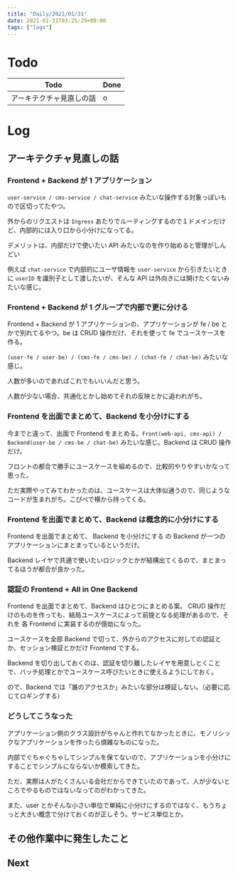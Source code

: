 ```yaml
---
title: "Daily/2021/01/31"
date: 2021-01-31T03:25:29+09:00
tags: ["logs"]
---
```


# Todo

| Todo                     | Done |
| ------------------------ | ---- |
| アーキテクチャ見直しの話 | o    |

# Log

## アーキテクチャ見直しの話

### Frontend + Backend が 1 アプリケーション

`user-service / cms-service / chat-service` みたいな操作する対象っぽいもので区切ってたやつ。

外からのリクエストは `Ingress` あたりでルーティングするので１ドメインだけど、内部的には入り口から小分けになってる。

デメリットは、内部だけで使いたい API みたいなのを作り始めると管理がしんどい

例えば `chat-service` で内部的にユーザ情報を `user-service` から引きたいときに `userID` を識別子として渡したいが、そんな API は外向きには開けたくないみたいな感じ。

### Frontend + Backend が 1 グループで内部で更に分ける

Frontend + Backend が 1 アプリケーションの、アプリケーションが fe / be とかで別れてるやつ。be は CRUD 操作だけ、それを使って fe でユースケースを作る。

`(user-fe / user-be) / (cms-fe / cms-be) / (chat-fe / chat-be)` みたいな感じ。

人数が多いのであればこれでもいいんだと思う。

人数が少ない場合、共通化とかし始めてそれの反映とかに追われがち。

### Frontend を出面でまとめて、Backend を小分けにする

今までと違って、出面で Frontend をまとめる。`Front(web-api, cms-api) / Backend(user-be / cms-be / chat-be)` みたいな感じ。Backend は CRUD 操作だけ。

フロントの都合で勝手にユースケースを組めるので、比較的やりやすいかなって思った。

ただ実際やってみてわかったのは、ユースケースは大体似通うので、同じようなコードが生まれがち。こぴぺで横から持ってくる。

### Frontend を出面でまとめて、Backend は概念的に小分けにする

Frontend を出面でまとめて、 Backend を小分けにする の Backend が一つのアプリケーションにまとまっているというだけ。

Backend レイヤで共通で使いたいロジックとかが結構出てくるので、まとまってるほうが都合が良かった。

### 認証の Frontend + All in One Backend

Frontend を出面でまとめて、Backend はひとつにまとめる案。 CRUD 操作だけのものを作っても、結局ユースケースによって前提となる処理があるので、それを 各 Frontend に実装するのが億劫になった。

ユースケースを全部 Backend で切って、外からのアクセスに対しての認証とか、セッション検証とかだけ Frontend でする。

Backend を切り出しておくのは、認証を切り離したレイヤを用意しとくことで、バッチ処理とかでユースケース呼びたいときに使えるようにしておく。

ので、Backend では「誰のアクセスか」みたいな部分は検証しない。（必要に応じてロギングする）

### どうしてこうなった

アプリケーション側のクラス設計がちゃんと作れてなかったときに、モノリシックなアプリケーションを作ったら煩雑なものになった。

内部でぐちゃぐちゃしてシンプルを保てないので、アプリケーションを小分けにすることでシンプルにならないか模索してきた。

ただ、実際は人がたくさんいる会社だからできていたのであって、人が少ないところでやるものではないなってのがわかってきた。

また、user とかそんな小さい単位で単純に小分けにするのではなく、もうちょっと大きい概念で分けておくのが正しそう。サービス単位とか。

## その他作業中に発生したこと

## Next

